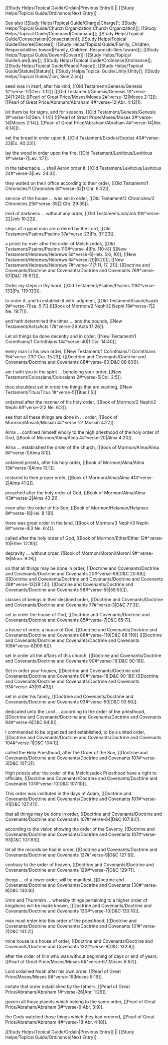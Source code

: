 [[Study Helps/Topical Guide/Ordain|Previous Entry]]  ||  [[Study Helps/Topical Guide/Ordinance|Next Entry]]

 See also [[Study Helps/Topical Guide/Charge|Charge]]; [[Study Helps/Topical Guide/Church Organization|Church Organization]]; [[Study Helps/Topical Guide/Command|Command]]; [[Study Helps/Topical Guide/Consecration|Consecration]]; [[Study Helps/Topical Guide/Decree|Decree]]; [[Study Helps/Topical Guide/Family, Children, Responsibilities toward|Family, Children, Responsibilities toward]]; [[Study Helps/Topical Guide/Govern|Govern]]; [[Study Helps/Topical Guide/Law|Law]]; [[Study Helps/Topical Guide/Ordinance|Ordinance]]; [[Study Helps/Topical Guide/Peace|Peace]]; [[Study Helps/Topical Guide/Statute|Statute]]; [[Study Helps/Topical Guide/Unity|Unity]]; [[Study Helps/Topical Guide/Zion, Sion|Zion]]

 seed was in itself, after his kind, [[Old Testament/Genesis/Genesis 1#^verse-12|Gen. 1:12]] ([[Old Testament/Genesis/Genesis 1#^verse-24|1:24]]; [[Pearl of Great Price/Moses/Moses 2#^verse-12|Moses 2:12]]; [[Pearl of Great Price/Abraham/Abraham 4#^verse-12|Abr. 4:12]]).

 let them be for signs, and for seasons, [[Old Testament/Genesis/Genesis 1#^verse-14|Gen. 1:14]] ([[Pearl of Great Price/Moses/Moses 2#^verse-14|Moses 2:14]]; [[Pearl of Great Price/Abraham/Abraham 4#^verse-14|Abr. 4:14]]).

 set the bread in order upon it, [[Old Testament/Exodus/Exodus 40#^verse-23|Ex. 40:23]].

 lay the wood in order upon the fire, [[Old Testament/Leviticus/Leviticus 1#^verse-7|Lev. 1:7]].

 in the tabernacle ... shall Aaron order it, [[Old Testament/Leviticus/Leviticus 24#^verse-3|Lev. 24:3]].

 they waited on their office according to their order, [[Old Testament/1 Chronicles/1 Chronicles 6#^verse-32|1 Chr. 6:32]].

 service of the house ... was set in order, [[Old Testament/2 Chronicles/2 Chronicles 29#^verse-35|2 Chr. 29:35]].

 land of darkness ... without any order, [[Old Testament/Job/Job 10#^verse-22|Job 10:22]].

 steps of a good man are ordered by the Lord, [[Old Testament/Psalms/Psalms 37#^verse-23|Ps. 37:23]].

 a priest for ever after the order of Melchizedek, [[Old Testament/Psalms/Psalms 110#^verse-4|Ps. 110:4]] ([[New Testament/Hebrews/Hebrews 5#^verse-6|Heb. 5:6, 10]]; [[New Testament/Hebrews/Hebrews 6#^verse-20|6:20]]; [[New Testament/Hebrews/Hebrews 7#^verse-11|7:11, 17, 21]]; [[Doctrine and Covenants/Doctrine and Covenants/Doctrine and Covenants 76#^verse-57|D&C 76:57]]).

 Order my steps in thy word, [[Old Testament/Psalms/Psalms 119#^verse-133|Ps. 119:133]].

 to order it, and to establish it with judgment, [[Old Testament/Isaiah/Isaiah 9#^verse-7|Isa. 9:7]] ([[Book of Mormon/2 Nephi/2 Nephi 19#^verse-7|2 Ne. 19:7]]).

 and hath determined the times ... and the bounds, [[New Testament/Acts/Acts 17#^verse-26|Acts 17:26]].

 Let all things be done decently and in order, [[New Testament/1 Corinthians/1 Corinthians 14#^verse-40|1 Cor. 14:40]].

 every man in his own order, [[New Testament/1 Corinthians/1 Corinthians 15#^verse-23|1 Cor. 15:23]] ([[Doctrine and Covenants/Doctrine and Covenants/Doctrine and Covenants 88#^verse-60|D&C 88:60]]).

 am I with you in the spirit ... beholding your order, [[New Testament/Colossians/Colossians 2#^verse-5|Col. 2:5]].

 thou shouldest set in order the things that are wanting, [[New Testament/Titus/Titus 1#^verse-5|Titus 1:5]].

 ordained after the manner of his holy order, [[Book of Mormon/2 Nephi/2 Nephi 6#^verse-2|2 Ne. 6:2]].

 see that all these things are done in ... order, [[Book of Mormon/Mosiah/Mosiah 4#^verse-27|Mosiah 4:27]].

 Alma ... confined himself wholly to the high priesthood of the holy order of God, [[Book of Mormon/Alma/Alma 4#^verse-20|Alma 4:20]].

 Alma ... established the order of the church, [[Book of Mormon/Alma/Alma 8#^verse-1|Alma 8:1]].

 ordained priests, after his holy order, [[Book of Mormon/Alma/Alma 13#^verse-1|Alma 13:1]].

 restored to their proper order, [[Book of Mormon/Alma/Alma 41#^verse-2|Alma 41:2]].

 preached after the holy order of God, [[Book of Mormon/Alma/Alma 43#^verse-2|Alma 43:2]].

 even after the order of his Son, [[Book of Mormon/Helaman/Helaman 8#^verse-18|Hel. 8:18]].

 there was great order in the land, [[Book of Mormon/3 Nephi/3 Nephi 6#^verse-4|3 Ne. 6:4]].

 called after the holy order of God, [[Book of Mormon/Ether/Ether 12#^verse-10|Ether 12:10]].

 depravity ... without order, [[Book of Mormon/Moroni/Moroni 9#^verse-18|Moro. 9:18]].

 so that all things may be done in order, [[Doctrine and Covenants/Doctrine and Covenants/Doctrine and Covenants 20#^verse-68|D&C 20:68]] ([[Doctrine and Covenants/Doctrine and Covenants/Doctrine and Covenants 28#^verse-13|28:13]]; [[Doctrine and Covenants/Doctrine and Covenants/Doctrine and Covenants 58#^verse-55|58:55]]).

 classes of beings in their destined order, [[Doctrine and Covenants/Doctrine and Covenants/Doctrine and Covenants 77#^verse-3|D&C 77:3]].

 set in order the house of God, [[Doctrine and Covenants/Doctrine and Covenants/Doctrine and Covenants 85#^verse-7|D&C 85:7]].

 a house of order, a house of God, [[Doctrine and Covenants/Doctrine and Covenants/Doctrine and Covenants 88#^verse-119|D&C 88:119]] ([[Doctrine and Covenants/Doctrine and Covenants/Doctrine and Covenants 109#^verse-8|109:8]]).

 set in order all the affairs of this church, [[Doctrine and Covenants/Doctrine and Covenants/Doctrine and Covenants 90#^verse-16|D&C 90:16]].

 Set in order your houses, [[Doctrine and Covenants/Doctrine and Covenants/Doctrine and Covenants 90#^verse-18|D&C 90:18]] ([[Doctrine and Covenants/Doctrine and Covenants/Doctrine and Covenants 93#^verse-43|93:43]]).

 set in order his family, [[Doctrine and Covenants/Doctrine and Covenants/Doctrine and Covenants 93#^verse-50|D&C 93:50]].

 dedicated unto the Lord ... according to the order of the priesthood, [[Doctrine and Covenants/Doctrine and Covenants/Doctrine and Covenants 94#^verse-6|D&C 94:6]].

 I commanded to be organized and established, to be a united order, [[Doctrine and Covenants/Doctrine and Covenants/Doctrine and Covenants 104#^verse-1|D&C 104:1]].

 called the Holy Priesthood, after the Order of the Son, [[Doctrine and Covenants/Doctrine and Covenants/Doctrine and Covenants 107#^verse-3|D&C 107:3]].

 High priests after the order of the Melchizedek Priesthood have a right to officiate, [[Doctrine and Covenants/Doctrine and Covenants/Doctrine and Covenants 107#^verse-10|D&C 107:10]].

 This order was instituted in the days of Adam, [[Doctrine and Covenants/Doctrine and Covenants/Doctrine and Covenants 107#^verse-41|D&C 107:41]].

 that all things may be done in order, [[Doctrine and Covenants/Doctrine and Covenants/Doctrine and Covenants 107#^verse-84|D&C 107:84]].

 according to the vision showing the order of the Seventy, [[Doctrine and Covenants/Doctrine and Covenants/Doctrine and Covenants 107#^verse-93|D&C 107:93]].

 let all the records be had in order, [[Doctrine and Covenants/Doctrine and Covenants/Doctrine and Covenants 127#^verse-9|D&C 127:9]].

 contrary to the order of heaven, [[Doctrine and Covenants/Doctrine and Covenants/Doctrine and Covenants 129#^verse-7|D&C 129:7]].

 things ... of a lower order, will be manifest, [[Doctrine and Covenants/Doctrine and Covenants/Doctrine and Covenants 130#^verse-9|D&C 130:9]].

 Urim and Thummim ... whereby things pertaining to a higher order of kingdoms will be made known, [[Doctrine and Covenants/Doctrine and Covenants/Doctrine and Covenants 130#^verse-10|D&C 130:10]].

 man must enter into this order of the priesthood, [[Doctrine and Covenants/Doctrine and Covenants/Doctrine and Covenants 131#^verse-2|D&C 131:2]].

 mine house is a house of order, [[Doctrine and Covenants/Doctrine and Covenants/Doctrine and Covenants 132#^verse-8|D&C 132:8]].

 after the order of him who was without beginning of days or end of years, [[Pearl of Great Price/Moses/Moses 6#^verse-67|Moses 6:67]].

 Lord ordained Noah after his own order, [[Pearl of Great Price/Moses/Moses 8#^verse-19|Moses 8:19]].

 imitate that order established by the fathers, [[Pearl of Great Price/Abraham/Abraham 1#^verse-26|Abr. 1:26]].

 govern all those planets which belong to the same order, [[Pearl of Great Price/Abraham/Abraham 3#^verse-9|Abr. 3:9]].

 the Gods watched those things which they had ordered, [[Pearl of Great Price/Abraham/Abraham 4#^verse-18|Abr. 4:18]].

[[Study Helps/Topical Guide/Ordain|Previous Entry]]  ||  [[Study Helps/Topical Guide/Ordinance|Next Entry]]